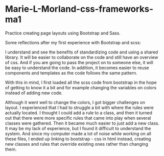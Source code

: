 # Marie-L-Morland-css-frameworks-ma1
Practice creating page layouts using Bootstrap and Sass.

Some reflections after my first experience with Bootstrap and scss:

I understand and see the benefits of standardizing code and using a shared library. It will be easier to collaborate on the code and still have an overview of css. And if you are going to pass the project on to someone else, it will be easy to understand the code. In addition, it becomes easier to reuse components and templates as the code follows the same pattern.

With this in mind, I first loaded all the scss code from bootstrap in the hope of getting to know it a bit and for example changing the variables on colors instead of adding new code.

Although it went well to change the colors, I got bigger challenges on layout. I experienced that I had to struggle a bit with where the rules were actually located. I thought I could add a rule to a class, and then it turned out that there were more specific rules that came into play when several classes were gathered. Then it became much easier to just add a new class. It may be my lack of experience, but I found it difficult to understand the system. And since my computer made a lot of noise while working on all these files, I ended up linking to bootstrap - css in html instead, creating new classes and rules that override existing ones rather than changing them.
